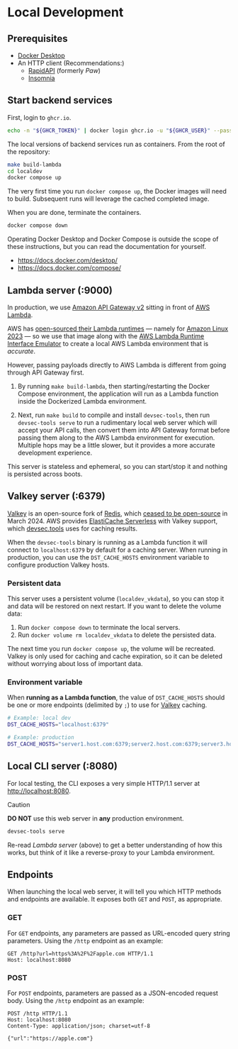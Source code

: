 # Local Development

## Prerequisites

* [Docker Desktop](https://docker.com/desktop)
* An HTTP client (Recommendations:)
  * [RapidAPI](https://paw.cloud) (formerly _Paw_)
  * [Insomnia](https://insomnia.rest)

## Start backend services

First, login to `ghcr.io`.

```bash
echo -n "${GHCR_TOKEN}" | docker login ghcr.io -u "${GHCR_USER}" --password-stdin
```

The local versions of backend services run as containers. From the root of the repository:

```bash
make build-lambda
cd localdev
docker compose up
```

The very first time you run `docker compose up`, the Docker images will need to build. Subsequent runs will leverage the cached completed image.

When you are done, terminate the containers.

```bash
docker compose down
```

Operating Docker Desktop and Docker Compose is outside the scope of these instructions, but you can read the documentation for yourself.

* <https://docs.docker.com/desktop/>
* <https://docs.docker.com/compose/>

## Lambda server (:9000)

In production, we use [Amazon API Gateway v2](https://docs.aws.amazon.com/apigateway/latest/developerguide/welcome.html) sitting in front of [AWS Lambda](https://aws.amazon.com/lambda/).

AWS has [open-sourced their Lambda runtimes](https://github.com/aws/aws-lambda-base-images/tree/provided.al2023) — namely for [Amazon Linux 2023](https://github.com/northwood-labs/lambda-provided-al2023) — so we use that image along with the [AWS Lambda Runtime Interface Emulator](https://github.com/aws/aws-lambda-runtime-interface-emulator) to create a local AWS Lambda environment that is _accurate_.

However, passing payloads directly to AWS Lambda is different from going through API Gateway first.

1. By running `make build-lambda`, then starting/restarting the Docker Compose environment, the application will run as a Lambda function inside the Dockerized Lambda environment.

1. Next, run `make build` to compile and install `devsec-tools`, then run `devsec-tools serve` to run a rudimentary local web server which will accept your API calls, then convert them into API Gateway format before passing them along to the AWS Lambda environment for execution. Multiple hops may be a little slower, but it provides a more accurate development experience.

This server is stateless and ephemeral, so you can start/stop it and nothing is persisted across boots.

## Valkey server (:6379)

[Valkey] is an open-source fork of [Redis](https://redis.io/docs/latest/get-started/), which [ceased to be open-source](https://redis.io/legal/licenses/) in March 2024. AWS provides [ElastiCache Serverless](https://aws.amazon.com/elasticache/what-is-valkey/) with Valkey support, which [devsec.tools](https://devsec.tools) uses for caching results.

When the `devsec-tools` binary is running as a Lambda function it will connect to `localhost:6379` by default for a caching server. When running in production, you can use the `DST_CACHE_HOSTS` environment variable to configure production Valkey hosts.

### Persistent data

This server uses a persistent volume (`localdev_vkdata`), so you can stop it and data will be restored on next restart. If you want to delete the volume data:

1. Run `docker compose down` to terminate the local servers.
1. Run `docker volume rm localdev_vkdata` to delete the persisted data.

The next time you run `docker compose up`, the volume will be recreated. Valkey is only used for caching and cache expiration, so it can be deleted without worrying about loss of important data.

### Environment variable

When **running as a Lambda function**, the value of `DST_CACHE_HOSTS` should be one or more endpoints (delimited by `;`) to use for [Valkey] caching.

```bash
# Example: local dev
DST_CACHE_HOSTS="localhost:6379"

# Example: production
DST_CACHE_HOSTS="server1.host.com:6379;server2.host.com:6379;server3.host.com:6379"
```

## Local CLI server (:8080)

For local testing, the CLI exposes a very simple HTTP/1.1 server at <http://localhost:8080>.

> [!CAUTION]
> **DO NOT** use this web server in **any** production environment.

```bash
devsec-tools serve
```

Re-read _Lambda server_ (above) to get a better understanding of how this works, but think of it like a reverse-proxy to your Lambda environment.

## Endpoints

When launching the local web server, it will tell you which HTTP methods and endpoints are available. It exposes both `GET` and `POST`, as appropriate.

### GET

For `GET` endpoints, any parameters are passed as URL-encoded query string parameters. Using the `/http` endpoint as an example:

```http
GET /http?url=https%3A%2F%2Fapple.com HTTP/1.1
Host: localhost:8080
```

### POST

For `POST` endpoints, parameters are passed as a JSON-encoded request body. Using the `/http` endpoint as an example:

```http
POST /http HTTP/1.1
Host: localhost:8080
Content-Type: application/json; charset=utf-8

{"url":"https://apple.com"}
```

[Valkey]: https://valkey.io
